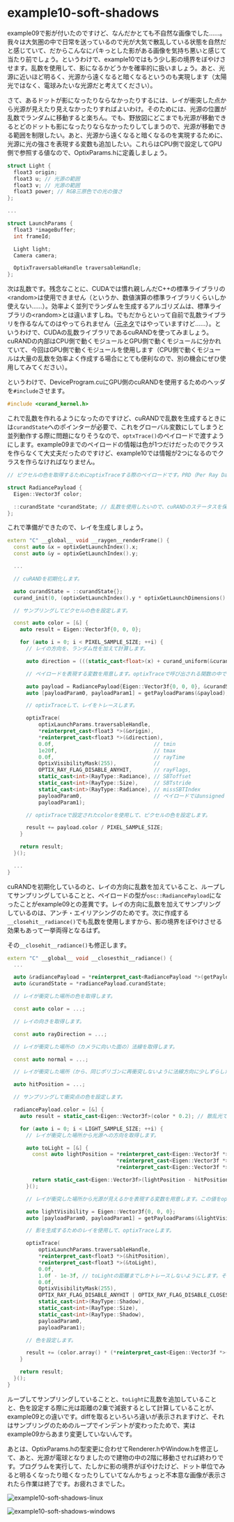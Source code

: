 # example10-soft-shadows

example09で影が付いたのですけど、なんだかとても不自然な画像でした……。我々は大気圏の中で日常を送っているので光が大気で散乱している状態を自然だと感じていて、だからこんなにパキっとした影がある画像を気持ち悪いと感じて当たり前でしょう。というわけで、example10ではもう少し影の境界をぼやけさせます。乱数を使用して、影になるかどうかを確率的に扱いましょう。あと、光源に近いほど明るく、光源から遠くなると暗くなるというのも実現します（太陽光ではなく、電球みたいな光源だと考えてください）。

さて、あるドットが影になったりならなかったりするには、レイが衝突した点から光源が見えたり見えなかったりすればよいわけ。そのためには、光源の位置が乱数でランダムに移動すると楽ちん。でも、野放図にどこまでも光源が移動できるとどのドットも影になったりならなかったりしてしまうので、光源が移動できる範囲を制限したい。あと、光源から遠くなると暗くなるのを実現するために、光源に光の強さを表現する変数も追加したい。これらはCPU側で設定してGPU側で参照する値なので、OptixParams.hに定義しましょう。

~~~c++
struct Light {
  float3 origin;
  float3 u; // 光源の範囲
  float3 v; // 光源の範囲
  float3 power; // RGB三原色での光の強さ
};

...

struct LaunchParams {
  float3 *imageBuffer;
  int frameId;

  Light light;
  Camera camera;

  OptixTraversableHandle traversableHandle;
};
~~~

次は乱数です。残念なことに、CUDAでは慣れ親しんだC++の標準ライブラリの\<random\>は使用できません（というか、数値演算の標準ライブラリくらいしか使えない……）。効率よく並列でランダムを生成するアルゴリズムは、標準ライブラリの\<random\>とは違いますしね。でもだからといって自前で乱数ライブラリを作るなんてのはやってられません（[元ネタ](https://github.com/ingowald/optix7course/blob/master/common/gdt/gdt/random/random.h)ではやっていますけど……）。というわけで、CUDAの乱数ライブラリであるcuRANDを使ってみましょう。cuRANDの内部はCPU側で動くモジュールとGPU側で動くモジュールに分かれていて、今回はGPU側で動くモジュールを使用します（CPU側で動くモジュールは大量の乱数を効率よく作成する場合にとても便利なので、別の機会にぜひ使用してみてください）。

というわけで、DeviceProgram.cuにGPU側のcuRANDを使用するためのヘッダを`#include`させます。

~~~c++
#include <curand_kernel.h>
~~~

これで乱数を作れるようになったのですけど、cuRANDで乱数を生成するときには`curandState`へのポインターが必要で、これをグローバル変数にしてしまうと並列動作する際に問題になりそうなので、`optxTrace()`のペイロードで渡すようにします。example09までのペイロードの情報は色が1つだけだったのでクラスを作らなくて大丈夫だったのですけど、example10では情報が2つになるのでクラスを作らなければなりません。

~~~c++
// ピクセルの色を取得するためにoptixTraceする際のペイロードです。PRD（Per Ray Data）と呼ばれたりもします。

struct RadiancePayload {
  Eigen::Vector3f color;

  ::curandState *curandState; // 乱数を使用したいので、cuRANDのステータスを保持しておきます。
};
~~~

これで準備ができたので、レイを生成しましょう。

~~~c++
extern "C" __global__ void __raygen__renderFrame() {
  const auto &x = optixGetLaunchIndex().x;
  const auto &y = optixGetLaunchIndex().y;

  ...

  // cuRANDを初期化します。

  auto curandState = ::curandState{};
  curand_init(0, (optixGetLaunchIndex().y * optixGetLaunchDimensions().x + optixGetLaunchIndex().x) + (optixGetLaunchDimensions().x * optixGetLaunchDimensions().y * optixLaunchParams.frameId), 0, &curandState);

  // サンプリングしてピクセルの色を設定します。

  const auto color = [&] {
    auto result = Eigen::Vector3f{0, 0, 0};

    for (auto i = 0; i < PIXEL_SAMPLE_SIZE; ++i) {
      // レイの方向を、ランダム性を加えて計算します。

      auto direction = (((static_cast<float>(x) + curand_uniform(&curandState)) / optixGetLaunchDimensions().x * 2 - 1) * u + ((static_cast<float>(y) + curand_uniform(&curandState)) / optixGetLaunchDimensions().y * 2 - 1) * v + w).normalized(); // optixTraceの都合で、const autoに出来ない……。

      // ペイロードを表現する変数を用意します。optixTraceで呼び出される関数の中で使用されます。

      auto payload = RadiancePayload{Eigen::Vector3f{0, 0, 0}, &curandState};
      auto [payloadParam0, payloadParam1] = getPayloadParams(&payload); // optixTraceの都合で、const autoに出来ない……。

      // optixTraceして、レイをトレースします。

      optixTrace(
          optixLaunchParams.traversableHandle,
          *reinterpret_cast<float3 *>(&origin),
          *reinterpret_cast<float3 *>(&direction),
          0.0f,                                // tmin
          1e20f,                               // tmax
          0.0f,                                // rayTime
          OptixVisibilityMask(255),            //
          OPTIX_RAY_FLAG_DISABLE_ANYHIT,       // rayFlags,
          static_cast<int>(RayType::Radiance), // SBToffset
          static_cast<int>(RayType::Size),     // SBTstride
          static_cast<int>(RayType::Radiance), // missSBTIndex
          payloadParam0,                       // ペイロードではunsigned intしか使えません……。
          payloadParam1);

      // optixTraceで設定されたcolorを使用して、ピクセルの色を設定します。

      result += payload.color / PIXEL_SAMPLE_SIZE;
    }

    return result;
  }();

  ...
}
~~~

cuRANDを初期化しているのと、レイの方向に乱数を加えていること、ループしてサンプリングしていることと、ペイロードの型が`osc::RadiancePayload`になったことがexample09との差異です。レイの方向に乱数を加えてサンプリングしているのは、アンチ・エイリアシングのためです。次に作成する`__closehit__radiance()`でも乱数を使用しますから、影の境界をぼやけさせる効果もあって一挙両得となるはず。

その`__closehit__radiance()`も修正します。

~~~c++
extern "C" __global__ void __closesthit__radiance() {
  ...

  auto &radiancePayload = *reinterpret_cast<RadiancePayload *>(getPayloadPointer());
  auto &curandState = *radiancePayload.curandState;

  // レイが衝突した場所の色を取得します。

  const auto color = ...;

  // レイの向きを取得します。

  const auto rayDirection = ...;

  // レイが衝突した場所の（カメラに向いた面の）法線を取得します。

  const auto normal = ...;

  // レイが衝突した場所（から、同じポリゴンに再衝突しないように法線方向に少しずらした場所）を取得します。

  auto hitPosition = ...;

  // サンプリングして衝突点の色を設定します。

  radiancePayload.color = [&] {
    auto result = static_cast<Eigen::Vector3f>(color * 0.2); // 散乱光で少しだけ光があたっている状態から開始します。

    for (auto i = 0; i < LIGHT_SAMPLE_SIZE; ++i) {
      // レイが衝突した場所から光源への方向を取得します。

      auto toLight = [&] {
        const auto lightPosition = *reinterpret_cast<Eigen::Vector3f *>(&optixLaunchParams.light.origin) +
                                   *reinterpret_cast<Eigen::Vector3f *>(&optixLaunchParams.light.u) * curand_uniform(&curandState) + // ランダムを追加します。
                                   *reinterpret_cast<Eigen::Vector3f *>(&optixLaunchParams.light.v) * curand_uniform(&curandState);

        return static_cast<Eigen::Vector3f>(lightPosition - hitPosition);
      }();

      // レイが衝突した場所から光源が見えるかを表現する変数を用意します。この値をoptixTraceして設定します。boolでも良いのですけど、計算の都合上3次元ベクトルで。

      auto lightVisibility = Eigen::Vector3f{0, 0, 0};
      auto [payloadParam0, payloadParam1] = getPayloadParams(&lightVisibility);

      // 影を生成するためのレイを使用して、optixTraceします。

      optixTrace(
          optixLaunchParams.traversableHandle,
          *reinterpret_cast<float3 *>(&hitPosition),
          *reinterpret_cast<float3 *>(&toLight),
          0.0f,
          1.0f - 1e-3f, // toLightの距離までしかトレースしないようにします。そうしないと、光源の先にあるオブジェクトに衝突してしまう。。。
          0.0f,
          OptixVisibilityMask(255),
          OPTIX_RAY_FLAG_DISABLE_ANYHIT | OPTIX_RAY_FLAG_DISABLE_CLOSESTHIT,
          static_cast<int>(RayType::Shadow),
          static_cast<int>(RayType::Size),
          static_cast<int>(RayType::Shadow),
          payloadParam0,
          payloadParam1);

      // 色を設定します。

      result += (color.array() * (*reinterpret_cast<Eigen::Vector3f *>(&optixLaunchParams.light.power) / std::pow(toLight.norm(), 2)).array() * (lightVisibility / LIGHT_SAMPLE_SIZE).array()).matrix() * std::abs(normal.dot(toLight.normalized()));
    }

    return result;
  }();
}
~~~

ループしてサンプリングしていることと、`toLight`に乱数を追加していることと、色を設定する際に光は距離の2乗で減衰するとして計算していることが、example09との違いです。diffを取るといろいろ違いが表示されますけど、それはサンプリングのためのループでインデントが変わったためで、実はexample09からあまり変更していないんです。

あとは、OptixParams.hの型変更に合わせてRenderer.hやWindow.hを修正して、あと、光源が電球となりましたので建物の中の2階に移動させれば終わりです。プログラムを実行して、たしかに影の境界がぼやけたけど、ドット単位でみると明るくなったり暗くなったりしていてなんかちょっと不本意な画像が表示されたら作業は終了です。お疲れさまでした。

![example10-soft-shadows-linux]()

![example10-soft-shadows-windows]()
